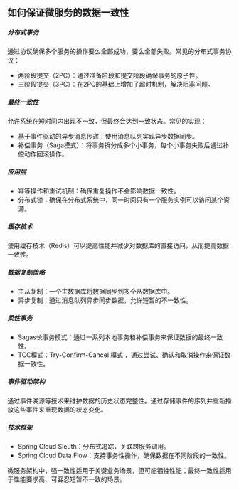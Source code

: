 ## 如何保证微服务的数据一致性

##### 分布式事务

通过协议确保多个服务的操作要么全部成功，要么全部失败。常见的分布式事务协议：

- 两阶段提交（2PC）：通过准备阶段和提交阶段确保事务的原子性。
- 三阶段提交（3PC）：在2PC的基础上增加了超时机制，解决阻塞问题。

##### 最终一致性

允许系统在短时间内出现不一致，但最终会达到一致状态。常见的实现：

- 基于事件驱动的异步消息传递：使用消息队列实现异步数据同步。
- 补偿事务（Saga模式）：将事务拆分成多个小事务，每个小事务失败后通过补偿动作回滚操作。

##### 应用层

- 幂等操作和重试机制：确保重复操作不会影响数据一致性。
- 分布式锁：确保在分布式系统中，同一时间只有一个服务实例可以访问某个资源。

##### 缓存技术

使用缓存技术（Redis）可以提高性能并减少对数据库的直接访问，从而提高数据一致性。

##### 数据复制策略

- 主从复制：一个主数据库将数据同步到多个从数据库中。
- 异步复制：通过消息队列异步同步数据，允许短暂的不一致性。

##### 柔性事务

- Sagas长事务模式：通过一系列本地事务和补偿事务来保证数据的最终一致性。
- TCC模式：Try-Confirm-Cancel 模式 ，通过尝试、确认和取消操作来保证数据一致性。

##### 事件驱动架构

通过事件溯源等技术来维护数据的历史状态完整性。通过存储事件的序列并重新播放这些事件来重现数据的状态变化。

##### 技术框架

- Spring Cloud Sleuth：分布式追踪，关联跨服务调用。
- Spring Cloud Data Flow：支持事务性操作，确保数据在不同阶段的一致性。



微服务架构中，强一致性适用于关键业务场景，但可能牺牲性能；最终一致性适用于性能要求高、可容忍短暂不一致的场景。